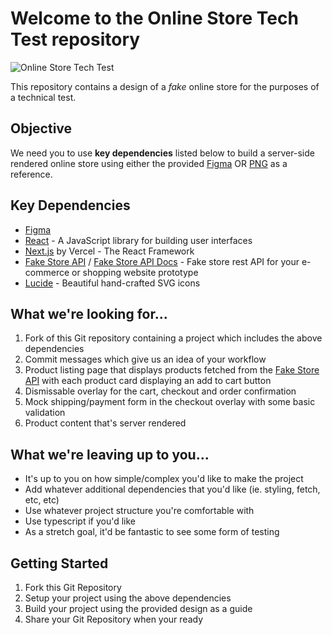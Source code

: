 # Welcome to the **Online Store Tech Test** repository

![Online Store Tech Test](https://raw.githubusercontent.com/marcin-piekarski/online-store-tech-test/main/images/online-store-tech-test--preview.png "Online Store Tech Test")

This repository contains a design of a *fake* online store for the purposes of a technical test.

## Objective

We need you to use **key dependencies** listed below to build a server-side rendered online store using either the provided [Figma]([https://www.figma.com/file/5oqdRArPHbN33QJjFy1kiG/tech-test-store?node-id=0%3A1](https://www.figma.com/file/5oqdRArPHbN33QJjFy1kiG/tech-test-store?type=design&node-id=0%3A1&mode=design&t=x0nGLpgXwBZtJ90B-1)) OR [PNG](![image](https://github.com/marcin-piekarski/online-store-tech-test/assets/5068736/f38a1258-ace2-4fb1-985e-700a31d525d3)
) as a reference.

## Key Dependencies

- [Figma](https://www.figma.com/file/5oqdRArPHbN33QJjFy1kiG/tech-test-store?node-id=0%3A1)
- [React](https://reactjs.org/) - A JavaScript library for building user interfaces
- [Next.js](https://nextjs.org/) by Vercel - The React Framework
- [Fake Store API](https://fakestoreapi.com/) / [Fake Store API Docs](https://fakestoreapi.com/docs) - Fake store rest API for your e-commerce or shopping website prototype
- [Lucide](https://lucide.dev/icons/chevron-down) - Beautiful hand-crafted SVG icons

## What we're looking for...

1. Fork of this Git repository containing a project which includes the above dependencies
2. Commit messages which give us an idea of your workflow
3. Product listing page that displays products fetched from the [Fake Store API](https://fakestoreapi.com/) with each product card displaying an add to cart button
4. Dismissable overlay for the cart, checkout and order confirmation
5. Mock shipping/payment form in the checkout overlay with some basic validation
6. Product content that's server rendered

## What we're leaving up to you...

- It's up to you on how simple/complex you'd like to make the project
- Add whatever additional dependencies that you'd like (ie. styling, fetch, etc, etc)
- Use whatever project structure you're comfortable with
- Use typescript if you'd like
- As a stretch goal, it'd be fantastic to see some form of testing

## Getting Started

1. Fork this Git Repository
2. Setup your project using the above dependencies
3. Build your project using the provided design as a guide
4. Share your Git Repository when your ready
